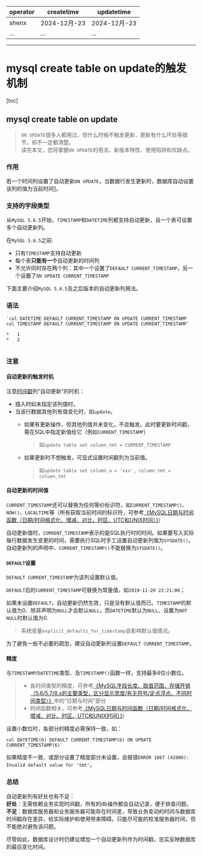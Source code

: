 | operator | createtime | updatetime |
| ---- | ---- | ---- |
| shenx | 2024-12月-23 | 2024-12月-23  |
| ... | ... | ... |
---
# mysql create table on update的触发机制

[toc]

## mysql create table on update

> `ON UPDATE`很多人都用过，但什么时候不触发更新、更新有什么坏处等细节，却不一定都清楚。  
> 读完本文，您将掌握`ON UPDATE`的用法、新版本特性、使用陷阱和优缺点。

### 作用

若一个时间列设置了自动更新`ON UPDATE`，当数据行发生更新时，数据库自动设置该列的值为当前时间[1](#fn1)。

### 支持的字段类型

从`MySQL 5.6.5`开始，`TIMESTAMP`和`DATETIME`列都支持自动更新，且一个表可设置多个自动更新列。

在`MySQL 5.6.5`之前:

*   只有`TIMESTAMP`支持自动更新
*   每个表**只能有一个**自动更新的时间列
*   不允许同时存在两个列：其中一个设置了`DEFAULT CURRENT_TIMESTAMP`，另一个设置了`ON UPDATE CURRENT_TIMESTAMP`

下面主要介绍`MySQL 5.6.5`及之后版本的自动更新列用法。

### 语法

```
`col DATETIME DEFAULT CURRENT_TIMESTAMP ON UPDATE CURRENT_TIMESTAMP
col TIMESTAMP DEFAULT CURRENT_TIMESTAMP ON UPDATE CURRENT_TIMESTAMP` 

*   1
*   2


```

### 注意

#### 自动更新的触发时机

注意[时间戳](https://so.csdn.net/so/search?q=%E6%97%B6%E9%97%B4%E6%88%B3&spm=1001.2101.3001.7020)列“自动更新”的时机：

*   插入时如未指定该列值时。
*   当该行数据其他列有值变化时，如`update`。
    *   如果有更新操作、但其他列值并未变化，不会触发。此时要更新时间戳，需在SQL中指定新值给它（例如`CURRENT_TIMESTAMP`）
        
        > 如`update table set column_tmt = CURRENT_TIMESTAMP`
        
    *   如果更新时不想触发，可显式设置时间戳列为当前值。
        
        > 如`update table set column_a = 'xxx', column_tmt = column_tmt`
        

#### 自动更新的时间值

`CURRENT_TIMESTAMP`还可以替换为任何等价标识符，如`CURRENT_TIMESTAMP()`、`NOW()`、`LOCALTIME`等（所有获取当前时间的标识符，可参考[《MySQL日期与时间函数（日期/时间格式化、增减、对比、时区、UTC和UNIX时间）》](https://learn.blog.csdn.net/article/details/102598667)）

自动更新值时，`CURRENT_TIMESTAMP`表示的是SQL执行时的时间。如果要写入实际每行数据发生变更的时间，需要执行SQL时手工设置自动更新列值为`SYSDATE()`，自动更新列的声明中、`CURRENT_TIMESTAMP()`不能替换为`SYSDATE()`。

#### `DEFAULT`设置

`DEFAULT CURRENT_TIMESTAMP`为该列设置默认值。

`DEFAULT`后的`CURRENT_TIMESTAMP`可替换为常量值，如`2019-11-20 22:21:00`；

如果未设置`DEFAULT`，自动更新仍然生效，只是没有默认值而已。`TIMESTAMP`的默认值为0、除非声明为`NULL`才会默认`NULL`，而`DATETIME`默认为`NULL`、设置为`NOT NULL`时默认值为0.

> 系统变量`explicit_defaults_for_timestamp`会影响默认值情况。

为了避免一些不必要的疏忽，建议自动更新列设置`DEFAULT CURRENT_TIMESTAMP`。

#### 精度

与`TIMESTAMP`/`DATETIME`类型、及`TIMESTAMP()`函数一样，支持最多6位小数位。

> *   各时间类型的精度，可参考[《MySQL字段长度、取值范围、存储开销（5.6/5.7/8.x的主要类型，区分显示宽度/有无符号/定点浮点、不同时间类型）》](https://learn.blog.csdn.net/article/details/90675967)中的“日期与时间”部分
> *   时间函数相关，可参考[《MySQL日期与时间函数（日期/时间格式化、增减、对比、时区、UTC和UNIX时间）》](https://learn.blog.csdn.net/article/details/102598667)）

设置小数位时，各部分的精度必需保持一致，如：

```
col DATETIME(6) DEFAULT CURRENT_TIMESTAMP(6) ON UPDATE CURRENT_TIMESTAMP(6)`

```

如果精度不一致、或部分设置了精度部分未设置，会报错`ERROR 1067 (42000): Invalid default value for 'tmt'`。

### 总结

自动更新列有好处也有不足：  
**好处**：无需依赖业务实现时间戳，所有的db操作都会自动记录，便于排查问题。  
**不足**：数据库服务器和业务服务器可能存在时间差，导致业务变动的时间与数据库时间戳存在差异，给实际维护和使用带来障碍。只能尽可能的校准服务器时间，但不能绝对避免该问题。

尽管如此，数据库设计时仍建议增加一个自动更新列作为时间戳，忠实反映数据库的最后变化时间。
